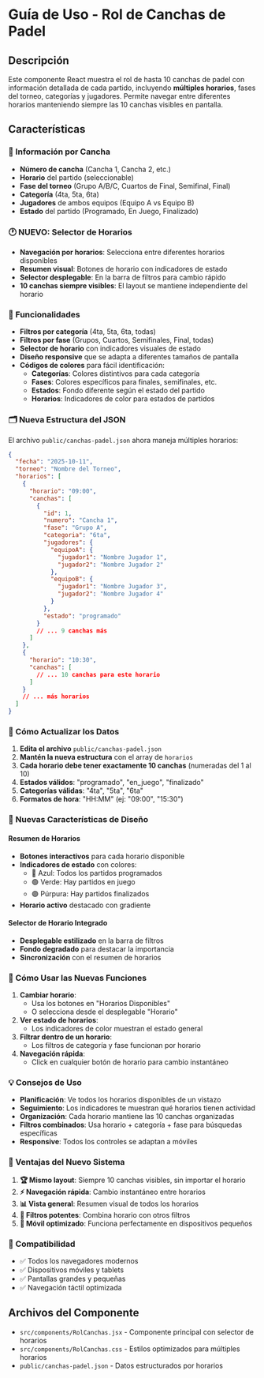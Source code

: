 # Guía de Uso - Rol de Canchas de Padel

## Descripción
Este componente React muestra el rol de hasta 10 canchas de padel con información detallada de cada partido, incluyendo **múltiples horarios**, fases del torneo, categorías y jugadores. Permite navegar entre diferentes horarios manteniendo siempre las 10 canchas visibles en pantalla.

## Características

### 🏸 Información por Cancha
- **Número de cancha** (Cancha 1, Cancha 2, etc.)
- **Horario** del partido (seleccionable)
- **Fase del torneo** (Grupo A/B/C, Cuartos de Final, Semifinal, Final)
- **Categoría** (4ta, 5ta, 6ta)
- **Jugadores** de ambos equipos (Equipo A vs Equipo B)
- **Estado** del partido (Programado, En Juego, Finalizado)

### 🕐 **NUEVO: Selector de Horarios**
- **Navegación por horarios**: Selecciona entre diferentes horarios disponibles
- **Resumen visual**: Botones de horario con indicadores de estado
- **Selector desplegable**: En la barra de filtros para cambio rápido
- **10 canchas siempre visibles**: El layout se mantiene independiente del horario

### 🎯 Funcionalidades
- **Filtros por categoría** (4ta, 5ta, 6ta, todas)
- **Filtros por fase** (Grupos, Cuartos, Semifinales, Final, todas)
- **Selector de horario** con indicadores visuales de estado
- **Diseño responsive** que se adapta a diferentes tamaños de pantalla
- **Códigos de colores** para fácil identificación:
  - **Categorías**: Colores distintivos para cada categoría
  - **Fases**: Colores específicos para finales, semifinales, etc.
  - **Estados**: Fondo diferente según el estado del partido
  - **Horarios**: Indicadores de color para estados de partidos

### 🗂️ Nueva Estructura del JSON

El archivo `public/canchas-padel.json` ahora maneja múltiples horarios:

```json
{
  "fecha": "2025-10-11",
  "torneo": "Nombre del Torneo",
  "horarios": [
    {
      "horario": "09:00",
      "canchas": [
        {
          "id": 1,
          "numero": "Cancha 1",
          "fase": "Grupo A",
          "categoria": "6ta",
          "jugadores": {
            "equipoA": {
              "jugador1": "Nombre Jugador 1",
              "jugador2": "Nombre Jugador 2"
            },
            "equipoB": {
              "jugador1": "Nombre Jugador 3",
              "jugador2": "Nombre Jugador 4"
            }
          },
          "estado": "programado"
        }
        // ... 9 canchas más
      ]
    },
    {
      "horario": "10:30",
      "canchas": [
        // ... 10 canchas para este horario
      ]
    }
    // ... más horarios
  ]
}
```

### 📝 Cómo Actualizar los Datos

1. **Edita el archivo** `public/canchas-padel.json`
2. **Mantén la nueva estructura** con el array de `horarios`
3. **Cada horario debe tener exactamente 10 canchas** (numeradas del 1 al 10)
4. **Estados válidos**: "programado", "en_juego", "finalizado"
5. **Categorías válidas**: "4ta", "5ta", "6ta"
6. **Formatos de hora**: "HH:MM" (ej: "09:00", "15:30")

### 🎨 Nuevas Características de Diseño

#### Resumen de Horarios
- **Botones interactivos** para cada horario disponible
- **Indicadores de estado** con colores:
  - 🔵 Azul: Todos los partidos programados
  - 🟢 Verde: Hay partidos en juego
  - 🟣 Púrpura: Hay partidos finalizados
- **Horario activo** destacado con gradiente

#### Selector de Horario Integrado
- **Desplegable estilizado** en la barra de filtros
- **Fondo degradado** para destacar la importancia
- **Sincronización** con el resumen de horarios

### 🚀 Cómo Usar las Nuevas Funciones

1. **Cambiar horario**: 
   - Usa los botones en "Horarios Disponibles"
   - O selecciona desde el desplegable "Horario"
2. **Ver estado de horarios**: 
   - Los indicadores de color muestran el estado general
3. **Filtrar dentro de un horario**: 
   - Los filtros de categoría y fase funcionan por horario
4. **Navegación rápida**: 
   - Click en cualquier botón de horario para cambio instantáneo

### 💡 Consejos de Uso

- **Planificación**: Ve todos los horarios disponibles de un vistazo
- **Seguimiento**: Los indicadores te muestran qué horarios tienen actividad
- **Organización**: Cada horario mantiene las 10 canchas organizadas
- **Filtros combinados**: Usa horario + categoría + fase para búsquedas específicas
- **Responsive**: Todos los controles se adaptan a móviles

### 🔧 Ventajas del Nuevo Sistema

1. **🏆 Mismo layout**: Siempre 10 canchas visibles, sin importar el horario
2. **⚡ Navegación rápida**: Cambio instantáneo entre horarios
3. **📊 Vista general**: Resumen visual de todos los horarios
4. **🎯 Filtros potentes**: Combina horario con otros filtros
5. **📱 Móvil optimizado**: Funciona perfectamente en dispositivos pequeños

### 📱 Compatibilidad

- ✅ Todos los navegadores modernos
- ✅ Dispositivos móviles y tablets
- ✅ Pantallas grandes y pequeñas
- ✅ Navegación táctil optimizada

## Archivos del Componente

- `src/components/RolCanchas.jsx` - Componente principal con selector de horarios
- `src/components/RolCanchas.css` - Estilos optimizados para múltiples horarios
- `public/canchas-padel.json` - Datos estructurados por horarios